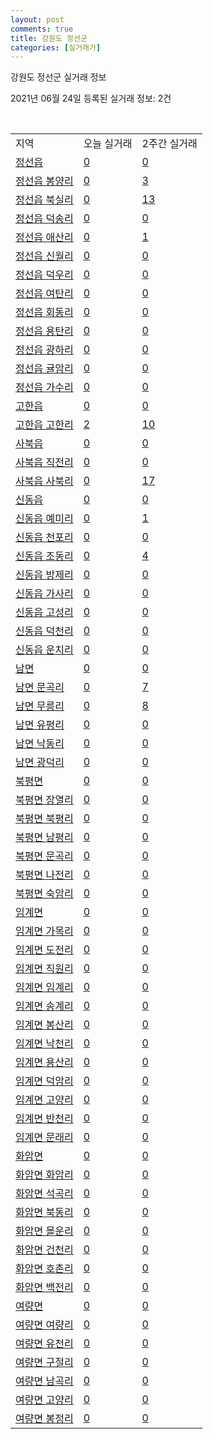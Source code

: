 ```yaml
---
layout: post
comments: true
title: 강원도 정선군
categories: [실거래가]
---
```


강원도 정선군 실거래 정보

2021년 06월 24일 등록된 실거래 정보: 2건

<script type="text/javascript">
  google.charts.load('current', {'packages':['corechart']});
  google.charts.setOnLoadCallback(drawChart);

  function drawChart() {
    var data = google.visualization.arrayToDataTable([['거래일', '매매', '전월세', '전매'], ['2021-03', 0, 1, 0], ['2021-04', 17, 5, 1], ['2021-05', 20, 6, 0], ['2021-06', 9, 5, 0]]);

    var options = {
      title: '최근 유형별 거래량 추이',
      legend: { position: 'bottom' }
    };

    var chart = new google.visualization.LineChart(document.getElementById('columnchart_material'));
    chart.draw(data, (options));
  }
</script>

<div id="columnchart_material" style="width: 450px; margin-left: -35px"></div>
<br>
<table class="sortable">
  <tr>
    <td>지역</td>
    <td>오늘 실거래</td>
    <td>2주간 실거래</td>
  </tr>

  
  <tr class="item">
    <td><a href="4277025000.html">정선읍</a></td>
    <td><a href="4277025000.html">0</a></td>
    <td><a href="4277025000.html">0</a></td>
  </tr>
    

  <tr class="item">
    <td><a href="4277025021.html">정선읍 봉양리</a></td>
    <td><a href="4277025021.html">0</a></td>
    <td><a href="4277025021.html">3</a></td>
  </tr>
    

  <tr class="item">
    <td><a href="4277025022.html">정선읍 북실리</a></td>
    <td><a href="4277025022.html">0</a></td>
    <td><a href="4277025022.html">13</a></td>
  </tr>
    

  <tr class="item">
    <td><a href="4277025023.html">정선읍 덕송리</a></td>
    <td><a href="4277025023.html">0</a></td>
    <td><a href="4277025023.html">0</a></td>
  </tr>
    

  <tr class="item">
    <td><a href="4277025024.html">정선읍 애산리</a></td>
    <td><a href="4277025024.html">0</a></td>
    <td><a href="4277025024.html">1</a></td>
  </tr>
    

  <tr class="item">
    <td><a href="4277025025.html">정선읍 신월리</a></td>
    <td><a href="4277025025.html">0</a></td>
    <td><a href="4277025025.html">0</a></td>
  </tr>
    

  <tr class="item">
    <td><a href="4277025026.html">정선읍 덕우리</a></td>
    <td><a href="4277025026.html">0</a></td>
    <td><a href="4277025026.html">0</a></td>
  </tr>
    

  <tr class="item">
    <td><a href="4277025027.html">정선읍 여탄리</a></td>
    <td><a href="4277025027.html">0</a></td>
    <td><a href="4277025027.html">0</a></td>
  </tr>
    

  <tr class="item">
    <td><a href="4277025028.html">정선읍 회동리</a></td>
    <td><a href="4277025028.html">0</a></td>
    <td><a href="4277025028.html">0</a></td>
  </tr>
    

  <tr class="item">
    <td><a href="4277025029.html">정선읍 용탄리</a></td>
    <td><a href="4277025029.html">0</a></td>
    <td><a href="4277025029.html">0</a></td>
  </tr>
    

  <tr class="item">
    <td><a href="4277025030.html">정선읍 광하리</a></td>
    <td><a href="4277025030.html">0</a></td>
    <td><a href="4277025030.html">0</a></td>
  </tr>
    

  <tr class="item">
    <td><a href="4277025031.html">정선읍 귤암리</a></td>
    <td><a href="4277025031.html">0</a></td>
    <td><a href="4277025031.html">0</a></td>
  </tr>
    

  <tr class="item">
    <td><a href="4277025032.html">정선읍 가수리</a></td>
    <td><a href="4277025032.html">0</a></td>
    <td><a href="4277025032.html">0</a></td>
  </tr>
    

  <tr class="item">
    <td><a href="4277025300.html">고한읍</a></td>
    <td><a href="4277025300.html">0</a></td>
    <td><a href="4277025300.html">0</a></td>
  </tr>
    

  <tr class="item">
    <td><a href="4277025321.html">고한읍 고한리</a></td>
    <td><a href="4277025321.html">2</a></td>
    <td><a href="4277025321.html">10</a></td>
  </tr>
    

  <tr class="item">
    <td><a href="4277025600.html">사북읍</a></td>
    <td><a href="4277025600.html">0</a></td>
    <td><a href="4277025600.html">0</a></td>
  </tr>
    

  <tr class="item">
    <td><a href="4277025621.html">사북읍 직전리</a></td>
    <td><a href="4277025621.html">0</a></td>
    <td><a href="4277025621.html">0</a></td>
  </tr>
    

  <tr class="item">
    <td><a href="4277025622.html">사북읍 사북리</a></td>
    <td><a href="4277025622.html">0</a></td>
    <td><a href="4277025622.html">17</a></td>
  </tr>
    

  <tr class="item">
    <td><a href="4277025900.html">신동읍</a></td>
    <td><a href="4277025900.html">0</a></td>
    <td><a href="4277025900.html">0</a></td>
  </tr>
    

  <tr class="item">
    <td><a href="4277025921.html">신동읍 예미리</a></td>
    <td><a href="4277025921.html">0</a></td>
    <td><a href="4277025921.html">1</a></td>
  </tr>
    

  <tr class="item">
    <td><a href="4277025922.html">신동읍 천포리</a></td>
    <td><a href="4277025922.html">0</a></td>
    <td><a href="4277025922.html">0</a></td>
  </tr>
    

  <tr class="item">
    <td><a href="4277025923.html">신동읍 조동리</a></td>
    <td><a href="4277025923.html">0</a></td>
    <td><a href="4277025923.html">4</a></td>
  </tr>
    

  <tr class="item">
    <td><a href="4277025924.html">신동읍 방제리</a></td>
    <td><a href="4277025924.html">0</a></td>
    <td><a href="4277025924.html">0</a></td>
  </tr>
    

  <tr class="item">
    <td><a href="4277025925.html">신동읍 가사리</a></td>
    <td><a href="4277025925.html">0</a></td>
    <td><a href="4277025925.html">0</a></td>
  </tr>
    

  <tr class="item">
    <td><a href="4277025926.html">신동읍 고성리</a></td>
    <td><a href="4277025926.html">0</a></td>
    <td><a href="4277025926.html">0</a></td>
  </tr>
    

  <tr class="item">
    <td><a href="4277025927.html">신동읍 덕천리</a></td>
    <td><a href="4277025927.html">0</a></td>
    <td><a href="4277025927.html">0</a></td>
  </tr>
    

  <tr class="item">
    <td><a href="4277025928.html">신동읍 운치리</a></td>
    <td><a href="4277025928.html">0</a></td>
    <td><a href="4277025928.html">0</a></td>
  </tr>
    

  <tr class="item">
    <td><a href="4277032000.html">남면</a></td>
    <td><a href="4277032000.html">0</a></td>
    <td><a href="4277032000.html">0</a></td>
  </tr>
    

  <tr class="item">
    <td><a href="4277032021.html">남면 문곡리</a></td>
    <td><a href="4277032021.html">0</a></td>
    <td><a href="4277032021.html">7</a></td>
  </tr>
    

  <tr class="item">
    <td><a href="4277032022.html">남면 무릉리</a></td>
    <td><a href="4277032022.html">0</a></td>
    <td><a href="4277032022.html">8</a></td>
  </tr>
    

  <tr class="item">
    <td><a href="4277032023.html">남면 유평리</a></td>
    <td><a href="4277032023.html">0</a></td>
    <td><a href="4277032023.html">0</a></td>
  </tr>
    

  <tr class="item">
    <td><a href="4277032024.html">남면 낙동리</a></td>
    <td><a href="4277032024.html">0</a></td>
    <td><a href="4277032024.html">0</a></td>
  </tr>
    

  <tr class="item">
    <td><a href="4277032025.html">남면 광덕리</a></td>
    <td><a href="4277032025.html">0</a></td>
    <td><a href="4277032025.html">0</a></td>
  </tr>
    

  <tr class="item">
    <td><a href="4277034000.html">북평면</a></td>
    <td><a href="4277034000.html">0</a></td>
    <td><a href="4277034000.html">0</a></td>
  </tr>
    

  <tr class="item">
    <td><a href="4277034021.html">북평면 장열리</a></td>
    <td><a href="4277034021.html">0</a></td>
    <td><a href="4277034021.html">0</a></td>
  </tr>
    

  <tr class="item">
    <td><a href="4277034022.html">북평면 북평리</a></td>
    <td><a href="4277034022.html">0</a></td>
    <td><a href="4277034022.html">0</a></td>
  </tr>
    

  <tr class="item">
    <td><a href="4277034023.html">북평면 남평리</a></td>
    <td><a href="4277034023.html">0</a></td>
    <td><a href="4277034023.html">0</a></td>
  </tr>
    

  <tr class="item">
    <td><a href="4277034024.html">북평면 문곡리</a></td>
    <td><a href="4277034024.html">0</a></td>
    <td><a href="4277034024.html">0</a></td>
  </tr>
    

  <tr class="item">
    <td><a href="4277034025.html">북평면 나전리</a></td>
    <td><a href="4277034025.html">0</a></td>
    <td><a href="4277034025.html">0</a></td>
  </tr>
    

  <tr class="item">
    <td><a href="4277034026.html">북평면 숙암리</a></td>
    <td><a href="4277034026.html">0</a></td>
    <td><a href="4277034026.html">0</a></td>
  </tr>
    

  <tr class="item">
    <td><a href="4277035000.html">임계면</a></td>
    <td><a href="4277035000.html">0</a></td>
    <td><a href="4277035000.html">0</a></td>
  </tr>
    

  <tr class="item">
    <td><a href="4277035021.html">임계면 가목리</a></td>
    <td><a href="4277035021.html">0</a></td>
    <td><a href="4277035021.html">0</a></td>
  </tr>
    

  <tr class="item">
    <td><a href="4277035022.html">임계면 도전리</a></td>
    <td><a href="4277035022.html">0</a></td>
    <td><a href="4277035022.html">0</a></td>
  </tr>
    

  <tr class="item">
    <td><a href="4277035023.html">임계면 직원리</a></td>
    <td><a href="4277035023.html">0</a></td>
    <td><a href="4277035023.html">0</a></td>
  </tr>
    

  <tr class="item">
    <td><a href="4277035024.html">임계면 임계리</a></td>
    <td><a href="4277035024.html">0</a></td>
    <td><a href="4277035024.html">0</a></td>
  </tr>
    

  <tr class="item">
    <td><a href="4277035025.html">임계면 송계리</a></td>
    <td><a href="4277035025.html">0</a></td>
    <td><a href="4277035025.html">0</a></td>
  </tr>
    

  <tr class="item">
    <td><a href="4277035026.html">임계면 봉산리</a></td>
    <td><a href="4277035026.html">0</a></td>
    <td><a href="4277035026.html">0</a></td>
  </tr>
    

  <tr class="item">
    <td><a href="4277035027.html">임계면 낙천리</a></td>
    <td><a href="4277035027.html">0</a></td>
    <td><a href="4277035027.html">0</a></td>
  </tr>
    

  <tr class="item">
    <td><a href="4277035028.html">임계면 용산리</a></td>
    <td><a href="4277035028.html">0</a></td>
    <td><a href="4277035028.html">0</a></td>
  </tr>
    

  <tr class="item">
    <td><a href="4277035030.html">임계면 덕암리</a></td>
    <td><a href="4277035030.html">0</a></td>
    <td><a href="4277035030.html">0</a></td>
  </tr>
    

  <tr class="item">
    <td><a href="4277035031.html">임계면 고양리</a></td>
    <td><a href="4277035031.html">0</a></td>
    <td><a href="4277035031.html">0</a></td>
  </tr>
    

  <tr class="item">
    <td><a href="4277035032.html">임계면 반천리</a></td>
    <td><a href="4277035032.html">0</a></td>
    <td><a href="4277035032.html">0</a></td>
  </tr>
    

  <tr class="item">
    <td><a href="4277035034.html">임계면 문래리</a></td>
    <td><a href="4277035034.html">0</a></td>
    <td><a href="4277035034.html">0</a></td>
  </tr>
    

  <tr class="item">
    <td><a href="4277036000.html">화암면</a></td>
    <td><a href="4277036000.html">0</a></td>
    <td><a href="4277036000.html">0</a></td>
  </tr>
    

  <tr class="item">
    <td><a href="4277036021.html">화암면 화암리</a></td>
    <td><a href="4277036021.html">0</a></td>
    <td><a href="4277036021.html">0</a></td>
  </tr>
    

  <tr class="item">
    <td><a href="4277036022.html">화암면 석곡리</a></td>
    <td><a href="4277036022.html">0</a></td>
    <td><a href="4277036022.html">0</a></td>
  </tr>
    

  <tr class="item">
    <td><a href="4277036023.html">화암면 북동리</a></td>
    <td><a href="4277036023.html">0</a></td>
    <td><a href="4277036023.html">0</a></td>
  </tr>
    

  <tr class="item">
    <td><a href="4277036024.html">화암면 몰운리</a></td>
    <td><a href="4277036024.html">0</a></td>
    <td><a href="4277036024.html">0</a></td>
  </tr>
    

  <tr class="item">
    <td><a href="4277036025.html">화암면 건천리</a></td>
    <td><a href="4277036025.html">0</a></td>
    <td><a href="4277036025.html">0</a></td>
  </tr>
    

  <tr class="item">
    <td><a href="4277036026.html">화암면 호촌리</a></td>
    <td><a href="4277036026.html">0</a></td>
    <td><a href="4277036026.html">0</a></td>
  </tr>
    

  <tr class="item">
    <td><a href="4277036027.html">화암면 백전리</a></td>
    <td><a href="4277036027.html">0</a></td>
    <td><a href="4277036027.html">0</a></td>
  </tr>
    

  <tr class="item">
    <td><a href="4277037000.html">여량면</a></td>
    <td><a href="4277037000.html">0</a></td>
    <td><a href="4277037000.html">0</a></td>
  </tr>
    

  <tr class="item">
    <td><a href="4277037021.html">여량면 여량리</a></td>
    <td><a href="4277037021.html">0</a></td>
    <td><a href="4277037021.html">0</a></td>
  </tr>
    

  <tr class="item">
    <td><a href="4277037022.html">여량면 유천리</a></td>
    <td><a href="4277037022.html">0</a></td>
    <td><a href="4277037022.html">0</a></td>
  </tr>
    

  <tr class="item">
    <td><a href="4277037023.html">여량면 구절리</a></td>
    <td><a href="4277037023.html">0</a></td>
    <td><a href="4277037023.html">0</a></td>
  </tr>
    

  <tr class="item">
    <td><a href="4277037024.html">여량면 남곡리</a></td>
    <td><a href="4277037024.html">0</a></td>
    <td><a href="4277037024.html">0</a></td>
  </tr>
    

  <tr class="item">
    <td><a href="4277037025.html">여량면 고양리</a></td>
    <td><a href="4277037025.html">0</a></td>
    <td><a href="4277037025.html">0</a></td>
  </tr>
    

  <tr class="item">
    <td><a href="4277037026.html">여량면 봉정리</a></td>
    <td><a href="4277037026.html">0</a></td>
    <td><a href="4277037026.html">0</a></td>
  </tr>
    


</table>


    